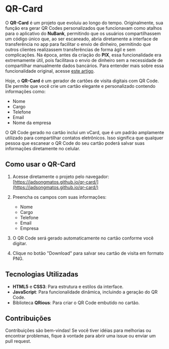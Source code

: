 # QR-Card

O **QR-Card** é um projeto que evoluiu ao longo do tempo. Originalmente, sua função era gerar QR Codes personalizados que funcionavam como atalhos para o aplicativo do **NuBank**, permitindo que os usuários compartilhassem um código único que, ao ser escaneado, abria diretamente a interface de transferência no app para facilitar o envio de dinheiro, permitindo que outros clientes realizassem transferências de forma ágil e sem complicações. Na época, antes da criação do **PIX**, essa funcionalidade era extremamente útil, pois facilitava o envio de dinheiro sem a necessidade de compartilhar manualmente dados bancários. Para entender mais sobre essa funcionalidade original, acesse [este artigo](https://web.archive.org/web/20200516102756/https://blog.nubank.com.br/como-fazer-transferencias-da-conta-nubank/).

Hoje, o **QR-Card** é um gerador de cartões de visita digitais com QR Code. Ele permite que você crie um cartão elegante e personalizado contendo informações como:

- Nome
- Cargo
- Telefone
- Email
- Nome da empresa

O QR Code gerado no cartão inclui um vCard, que é um padrão amplamente utilizado para compartilhar contatos eletrônicos. Isso significa que qualquer pessoa que escanear o QR Code do seu cartão poderá salvar suas informações diretamente no celular.

## Como usar o QR-Card

1. Acesse diretamente o projeto pelo navegador:
   [https://jadsongmatos.github.io/qr-card/](https://jadsongmatos.github.io/qr-card/)

2. Preencha os campos com suas informações:
   - Nome
   - Cargo
   - Telefone
   - Email
   - Empresa

3. O QR Code será gerado automaticamente no cartão conforme você digitar.

4. Clique no botão "Download" para salvar seu cartão de visita em formato PNG.

## Tecnologias Utilizadas

- **HTML5** e **CSS3**: Para estrutura e estilos da interface.
- **JavaScript**: Para funcionalidade dinâmica, incluindo a geração do QR Code.
- Biblioteca **QRious**: Para criar o QR Code embutido no cartão.

## Contribuições

Contribuições são bem-vindas! Se você tiver idéias para melhorias ou encontrar problemas, fique à vontade para abrir uma issue ou enviar um pull request.
